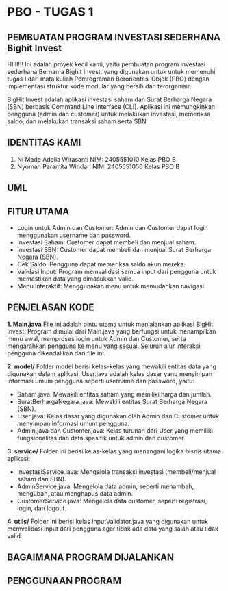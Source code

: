 **PBO - TUGAS 1**
======================================================

**PEMBUATAN PROGRAM INVESTASI SEDERHANA Bighit Invest**
-------------------------------------------------------
HIIII!!! Ini adalah proyek kecil kami, yaitu pembuatan program investasi sederhana Bernama Bighit Invest, yang digunakan untuk untuk memenuhi tugas I dari mata kuliah Pemrograman Berorientasi Objek (PBO) dengan implementasi struktur kode modular yang bersih dan terorganisir.

BigHit Invest adalah aplikasi investasi saham dan Surat Berharga Negara (SBN) berbasis Command Line Interface (CLI). Aplikasi ini memungkinkan pengguna (admin dan customer) untuk melakukan investasi, memeriksa saldo, dan melakukan transaksi saham serta SBN


**IDENTITAS KAMI**
------------------------------------------------------
1. Ni Made Adelia Wirasanti NIM: 2405551010 Kelas PBO B
2. Nyoman Paramita Windari NIM: 2405551050 Kelas PBO B


**UML**
-------------------------------------------------------

**FITUR UTAMA**
------------------------------------------------------
- Login untuk Admin dan Customer: Admin dan Customer dapat login menggunakan username dan password.
- Investasi Saham: Customer dapat membeli dan menjual saham.
- Investasi SBN: Customer dapat membeli dan menjual Surat Berharga Negara (SBN).
- Cek Saldo: Pengguna dapat memeriksa saldo akun mereka.
- Validasi Input: Program memvalidasi semua input dari pengguna untuk memastikan data yang dimasukkan valid.
- Menu Interaktif: Menggunakan menu untuk memudahkan navigasi.


**PENJELASAN KODE**
----------------------------------------------------
**1. Main.java**
File ini adalah pintu utama untuk menjalankan aplikasi BigHit Invest. Program dimulai dari Main.java yang berfungsi untuk menampilkan menu awal, memproses login untuk Admin dan Customer, serta mengarahkan pengguna ke menu yang sesuai. Seluruh alur interaksi pengguna dikendalikan dari file ini.

**2. model/**
Folder model berisi kelas-kelas yang mewakili entitas data yang digunakan dalam aplikasi. User.java adalah kelas dasar yang menyimpan informasi umum pengguna seperti username dan password, yaitu:
- Saham.java: Mewakili entitas saham yang memiliki harga dan jumlah.
- SuratBerhargaNegara.java: Mewakili entitas Surat Berharga Negara (SBN).
- User.java: Kelas dasar yang digunakan oleh Admin dan Customer untuk menyimpan informasi umum pengguna.
- Admin.java dan Customer.java: Kelas turunan dari User yang memiliki fungsionalitas dan data spesifik untuk admin dan customer.

**3. service/**
Folder ini berisi kelas-kelas yang menangani logika bisnis utama aplikasi:
- InvestasiService.java: Mengelola transaksi investasi (membeli/menjual saham dan SBN).
- AdminService.java: Mengelola data admin, seperti menambah, mengubah, atau menghapus data admin.
- CustomerService.java: Mengelola data customer, seperti registrasi, login, dan logout.

**4. utils/**
Folder ini berisi kelas InputValidator.java yang digunakan untuk memvalidasi input dari pengguna agar tidak ada data yang salah atau tidak valid.


**BAGAIMANA PROGRAM DIJALANKAN**
--------------------------------------------


**PENGGUNAAN PROGRAM**
-----------------------------------------
